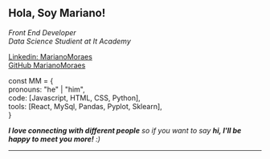 <h2> Hola, Soy Mariano! </h2>

<p><em>Front End Developer </br> Data Science Studient at It Academy </em></p>

[Linkedin: MarianoMoraes](https://www.linkedin.com/in/mariano-moraes/) </br>
[GitHub MarianoMoraes](https://github.com/MarianoMoraes)





const MM = { </br>
  pronouns: "he" | "him", </br>
  code: [Javascript, HTML, CSS, Python], </br>
  tools: [React, MySql, Pandas, Pyplot, Sklearn],</br>
}</br>

 <em><b>I love connecting with different people</b> so if you want to say <b>hi, I'll be happy to meet you more!</b> :)</em>

---
